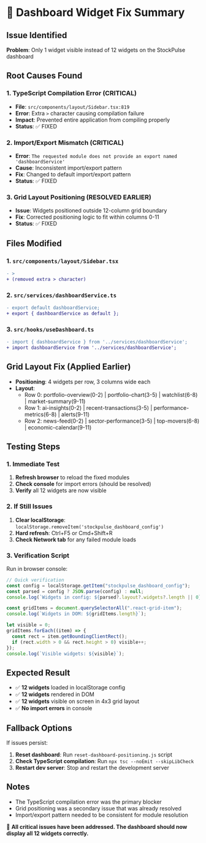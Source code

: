 # 🚀 Dashboard Widget Fix Summary

## Issue Identified

**Problem**: Only 1 widget visible instead of 12 widgets on the StockPulse dashboard

## Root Causes Found

### 1. TypeScript Compilation Error (CRITICAL)

- **File**: `src/components/layout/Sidebar.tsx:819`
- **Error**: Extra `>` character causing compilation failure
- **Impact**: Prevented entire application from compiling properly
- **Status**: ✅ FIXED

### 2. Import/Export Mismatch (CRITICAL)

- **Error**: `The requested module does not provide an export named 'dashboardService'`
- **Cause**: Inconsistent import/export pattern
- **Fix**: Changed to default import/export pattern
- **Status**: ✅ FIXED

### 3. Grid Layout Positioning (RESOLVED EARLIER)

- **Issue**: Widgets positioned outside 12-column grid boundary
- **Fix**: Corrected positioning logic to fit within columns 0-11
- **Status**: ✅ FIXED

## Files Modified

### 1. `src/components/layout/Sidebar.tsx`

```diff
- >
+ (removed extra > character)
```

### 2. `src/services/dashboardService.ts`

```diff
- export default dashboardService;
+ export { dashboardService as default };
```

### 3. `src/hooks/useDashboard.ts`

```diff
- import { dashboardService } from '../services/dashboardService';
+ import dashboardService from '../services/dashboardService';
```

## Grid Layout Fix (Applied Earlier)

- **Positioning**: 4 widgets per row, 3 columns wide each
- **Layout**:
  - Row 0: portfolio-overview(0-2) | portfolio-chart(3-5) | watchlist(6-8) | market-summary(9-11)
  - Row 1: ai-insights(0-2) | recent-transactions(3-5) | performance-metrics(6-8) | alerts(9-11)
  - Row 2: news-feed(0-2) | sector-performance(3-5) | top-movers(6-8) | economic-calendar(9-11)

## Testing Steps

### 1. Immediate Test

1. **Refresh browser** to reload the fixed modules
2. **Check console** for import errors (should be resolved)
3. **Verify** all 12 widgets are now visible

### 2. If Still Issues

1. **Clear localStorage**: `localStorage.removeItem('stockpulse_dashboard_config')`
2. **Hard refresh**: Ctrl+F5 or Cmd+Shift+R
3. **Check Network tab** for any failed module loads

### 3. Verification Script

Run in browser console:

```javascript
// Quick verification
const config = localStorage.getItem("stockpulse_dashboard_config");
const parsed = config ? JSON.parse(config) : null;
console.log(`Widgets in config: ${parsed?.layout?.widgets?.length || 0}`);

const gridItems = document.querySelectorAll(".react-grid-item");
console.log(`Widgets in DOM: ${gridItems.length}`);

let visible = 0;
gridItems.forEach((item) => {
  const rect = item.getBoundingClientRect();
  if (rect.width > 0 && rect.height > 0) visible++;
});
console.log(`Visible widgets: ${visible}`);
```

## Expected Result

- ✅ **12 widgets** loaded in localStorage config
- ✅ **12 widgets** rendered in DOM
- ✅ **12 widgets** visible on screen in 4x3 grid layout
- ✅ **No import errors** in console

## Fallback Options

If issues persist:

1. **Reset dashboard**: Run `reset-dashboard-positioning.js` script
2. **Check TypeScript compilation**: Run `npx tsc --noEmit --skipLibCheck`
3. **Restart dev server**: Stop and restart the development server

## Notes

- The TypeScript compilation error was the primary blocker
- Grid positioning was a secondary issue that was already resolved
- Import/export pattern needed to be consistent for module resolution

🚀 **All critical issues have been addressed. The dashboard should now display all 12 widgets correctly.**
